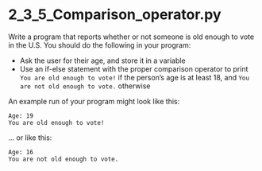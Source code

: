 # 2_3_5_Comparison_operator.py

Write a program that reports whether or not someone is old enough to vote in the U.S. You should do the following in your program:

* Ask the user for their age, and store it in a variable
* Use an if-else statement with the proper comparison operator to print `You are old enough to vote!` if the person’s age is at least 18, and `You are not old enough to vote.` otherwise


An example run of your program might look like this:
```text
Age: 19
You are old enough to vote!
```

… or like this:

```text
Age: 16
You are not old enough to vote.
```
